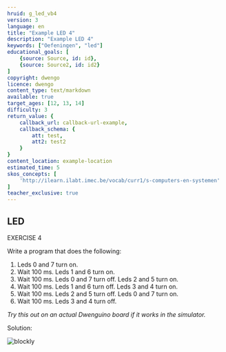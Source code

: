 ```yaml
---
hruid: g_led_vb4
version: 3
language: en
title: "Example LED 4"
description: "Example LED 4"
keywords: ["Oefeningen", "led"]
educational_goals: [
    {source: Source, id: id}, 
    {source: Source2, id: id2}
]
copyright: dwengo
licence: dwengo
content_type: text/markdown
available: true
target_ages: [12, 13, 14]
difficulty: 3
return_value: {
    callback_url: callback-url-example,
    callback_schema: {
        att: test,
        att2: test2
    }
}
content_location: example-location
estimated_time: 5
skos_concepts: [
    'http://ilearn.ilabt.imec.be/vocab/curr1/s-computers-en-systemen'
]
teacher_exclusive: true
---
```

## LED

EXERCISE 4

Write a program that does the following:

1. Leds 0 and 7 turn on.
2. Wait 100 ms. Leds 1 and 6 turn on.
3. Wait 100 ms. Leds 0 and 7 turn off. Leds 2 and 5 turn on.
4. Wait 100 ms. Leds 1 and 6 turn off. Leds 3 and 4 turn on.
5. Wait 100 ms. Leds 2 and 5 turn off. Leds 0 and 7 turn on.
6. Wait 100 ms. Leds 3 and 4 turn off.

*Try this out on an actual Dwenguino board if it works in the simulator.*

Solution:

![blockly](@learning-object/led_m4/en/3)